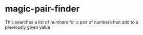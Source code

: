 # magic-pair-finder
This searches a list of numbers for a pair of numbers that add to a previously given value
